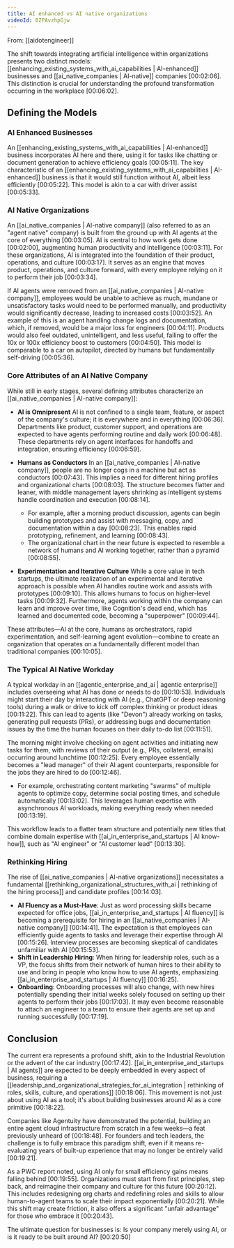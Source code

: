 ```yaml
---
title: AI enhanced vs AI native organizations
videoId: 0ZPAvzhpGjw
---
```


From: [[aidotengineer]] <br/> 

The shift towards integrating artificial intelligence within organizations presents two distinct models: [[enhancing_existing_systems_with_ai_capabilities | AI-enhanced]] businesses and [[ai_native_companies | AI-native]] companies <a class="yt-timestamp" data-t="00:02:06">[00:02:06]</a>. This distinction is crucial for understanding the profound transformation occurring in the workplace <a class="yt-timestamp" data-t="00:06:02">[00:06:02]</a>.

## Defining the Models

### AI Enhanced Businesses
An [[enhancing_existing_systems_with_ai_capabilities | AI-enhanced]] business incorporates AI here and there, using it for tasks like chatting or document generation to achieve efficiency goals <a class="yt-timestamp" data-t="00:05:11">[00:05:11]</a>. The key characteristic of an [[enhancing_existing_systems_with_ai_capabilities | AI-enhanced]] business is that it would still function without AI, albeit less efficiently <a class="yt-timestamp" data-t="00:05:22">[00:05:22]</a>. This model is akin to a car with driver assist <a class="yt-timestamp" data-t="00:05:33">[00:05:33]</a>.

### AI Native Organizations
An [[ai_native_companies | AI-native company]] (also referred to as an "agent native" company) is built from the ground up with AI agents at the core of everything <a class="yt-timestamp" data-t="00:03:05">[00:03:05]</a>. AI is central to how work gets done <a class="yt-timestamp" data-t="00:02:00">[00:02:00]</a>, augmenting human productivity and intelligence <a class="yt-timestamp" data-t="00:03:11">[00:03:11]</a>. For these organizations, AI is integrated into the foundation of their product, operations, and culture <a class="yt-timestamp" data-t="00:03:17">[00:03:17]</a>. It serves as an engine that moves product, operations, and culture forward, with every employee relying on it to perform their job <a class="yt-timestamp" data-t="00:03:34">[00:03:34]</a>.

If AI agents were removed from an [[ai_native_companies | AI-native company]], employees would be unable to achieve as much, mundane or unsatisfactory tasks would need to be performed manually, and productivity would significantly decrease, leading to increased costs <a class="yt-timestamp" data-t="00:03:52">[00:03:52]</a>. An example of this is an agent handling change logs and documentation, which, if removed, would be a major loss for engineers <a class="yt-timestamp" data-t="00:04:11">[00:04:11]</a>. Products would also feel outdated, unintelligent, and less useful, failing to offer the 10x or 100x efficiency boost to customers <a class="yt-timestamp" data-t="00:04:50">[00:04:50]</a>. This model is comparable to a car on autopilot, directed by humans but fundamentally self-driving <a class="yt-timestamp" data-t="00:05:36">[00:05:36]</a>.

### Core Attributes of an AI Native Company
While still in early stages, several defining attributes characterize an [[ai_native_companies | AI-native company]]:

*   **AI is Omnipresent**
    AI is not confined to a single team, feature, or aspect of the company's culture; it is everywhere and in everything <a class="yt-timestamp" data-t="00:06:36">[00:06:36]</a>. Departments like product, customer support, and operations are expected to have agents performing routine and daily work <a class="yt-timestamp" data-t="00:06:48">[00:06:48]</a>. These departments rely on agent interfaces for handoffs and integration, ensuring efficiency <a class="yt-timestamp" data-t="00:06:59">[00:06:59]</a>.

*   **Humans as Conductors**
    In an [[ai_native_companies | AI-native company]], people are no longer cogs in a machine but act as conductors <a class="yt-timestamp" data-t="00:07:43">[00:07:43]</a>. This implies a need for different hiring profiles and organizational charts <a class="yt-timestamp" data-t="00:08:03">[00:08:03]</a>. The structure becomes flatter and leaner, with middle management layers shrinking as intelligent systems handle coordination and execution <a class="yt-timestamp" data-t="00:08:14">[00:08:14]</a>.
    *   For example, after a morning product discussion, agents can begin building prototypes and assist with messaging, copy, and documentation within a day <a class="yt-timestamp" data-t="00:08:23">[00:08:23]</a>. This enables rapid prototyping, refinement, and learning <a class="yt-timestamp" data-t="00:08:43">[00:08:43]</a>.
    *   The organizational chart in the near future is expected to resemble a network of humans and AI working together, rather than a pyramid <a class="yt-timestamp" data-t="00:08:55">[00:08:55]</a>.

*   **Experimentation and Iterative Culture**
    While a core value in tech startups, the ultimate realization of an experimental and iterative approach is possible when AI handles routine work and assists with prototypes <a class="yt-timestamp" data-t="00:09:10">[00:09:10]</a>. This allows humans to focus on higher-level tasks <a class="yt-timestamp" data-t="00:09:32">[00:09:32]</a>. Furthermore, agents working within the company can learn and improve over time, like Cognition's dead end, which has learned and documented code, becoming a "superpower" <a class="yt-timestamp" data-t="00:09:44">[00:09:44]</a>.

These attributes—AI at the core, humans as orchestrators, rapid experimentation, and self-learning agent evolution—combine to create an organization that operates on a fundamentally different model than traditional companies <a class="yt-timestamp" data-t="00:10:05">[00:10:05]</a>.

### The Typical AI Native Workday
A typical workday in an [[agentic_enterprise_and_ai | agentic enterprise]] includes overseeing what AI has done or needs to do <a class="yt-timestamp" data-t="00:10:53">[00:10:53]</a>. Individuals might start their day by interacting with AI (e.g., ChatGPT or deep reasoning tools) during a walk or drive to kick off complex thinking or product ideas <a class="yt-timestamp" data-t="00:11:22">[00:11:22]</a>. This can lead to agents (like "Devon") already working on tasks, generating pull requests (PRs), or addressing bugs and documentation issues by the time the human focuses on their daily to-do list <a class="yt-timestamp" data-t="00:11:51">[00:11:51]</a>.

The morning might involve checking on agent activities and initiating new tasks for them, with reviews of their output (e.g., PRs, collateral, emails) occurring around lunchtime <a class="yt-timestamp" data-t="00:12:25">[00:12:25]</a>. Every employee essentially becomes a "lead manager" of their AI agent counterparts, responsible for the jobs they are hired to do <a class="yt-timestamp" data-t="00:12:46">[00:12:46]</a>.
*   For example, orchestrating content marketing "swarms" of multiple agents to optimize copy, determine social posting times, and schedule automatically <a class="yt-timestamp" data-t="00:13:02">[00:13:02]</a>. This leverages human expertise with asynchronous AI workloads, making everything ready when needed <a class="yt-timestamp" data-t="00:13:19">[00:13:19]</a>.

This workflow leads to a flatter team structure and potentially new titles that combine domain expertise with [[ai_in_enterprise_and_startups | AI know-how]], such as "AI engineer" or "AI customer lead" <a class="yt-timestamp" data-t="00:13:30">[00:13:30]</a>.

### Rethinking Hiring
The rise of [[ai_native_companies | AI-native organizations]] necessitates a fundamental [[rethinking_organizational_structures_with_ai | rethinking of the hiring process]] and candidate profiles <a class="yt-timestamp" data-t="00:14:03">[00:14:03]</a>.
*   **AI Fluency as a Must-Have**: Just as word processing skills became expected for office jobs, [[ai_in_enterprise_and_startups | AI fluency]] is becoming a prerequisite for hiring in an [[ai_native_companies | AI-native company]] <a class="yt-timestamp" data-t="00:14:41">[00:14:41]</a>. The expectation is that employees can efficiently guide agents to tasks and leverage their expertise through AI <a class="yt-timestamp" data-t="00:15:26">[00:15:26]</a>. Interview processes are becoming skeptical of candidates unfamiliar with AI <a class="yt-timestamp" data-t="00:15:53">[00:15:53]</a>.
*   **Shift in Leadership Hiring**: When hiring for leadership roles, such as a VP, the focus shifts from their network of human hires to their ability to use and bring in people who know how to use AI agents, emphasizing [[ai_in_enterprise_and_startups | AI fluency]] <a class="yt-timestamp" data-t="00:16:25">[00:16:25]</a>.
*   **Onboarding**: Onboarding processes will also change, with new hires potentially spending their initial weeks solely focused on setting up their agents to perform their jobs <a class="yt-timestamp" data-t="00:17:03">[00:17:03]</a>. It may even become reasonable to attach an engineer to a team to ensure their agents are set up and running successfully <a class="yt-timestamp" data-t="00:17:19">[00:17:19]</a>.

## Conclusion
The current era represents a profound shift, akin to the Industrial Revolution or the advent of the car industry <a class="yt-timestamp" data-t="00:17:42">[00:17:42]</a>. [[ai_in_enterprise_and_startups | AI agents]] are expected to be deeply embedded in every aspect of business, requiring a [[leadership_and_organizational_strategies_for_ai_integration | rethinking of roles, skills, culture, and operations]] <a class="yt-timestamp" data-t="00:18:06">[00:18:06]</a>. This movement is not just about using AI as a tool; it's about building businesses around AI as a core primitive <a class="yt-timestamp" data-t="00:18:22">[00:18:22]</a>.

Companies like Agentuity have demonstrated the potential, building an entire agent cloud infrastructure from scratch in a few weeks—a feat previously unheard of <a class="yt-timestamp" data-t="00:18:48">[00:18:48]</a>. For founders and tech leaders, the challenge is to fully embrace this paradigm shift, even if it means re-evaluating years of built-up experience that may no longer be entirely valid <a class="yt-timestamp" data-t="00:19:21">[00:19:21]</a>.

As a PWC report noted, using AI only for small efficiency gains means falling behind <a class="yt-timestamp" data-t="00:19:55">[00:19:55]</a>. Organizations must start from first principles, step back, and reimagine their company and culture for this future <a class="yt-timestamp" data-t="00:20:12">[00:20:12]</a>. This includes redesigning org charts and redefining roles and skills to allow human-to-agent teams to scale their impact exponentially <a class="yt-timestamp" data-t="00:20:21">[00:20:21]</a>. While this shift may create friction, it also offers a significant "unfair advantage" for those who embrace it <a class="yt-timestamp" data-t="00:20:43">[00:20:43]</a>.

The ultimate question for businesses is: Is your company merely using AI, or is it ready to be built around AI? <a class="yt-timestamp" data-t="00:20:50">[00:20:50]</a>